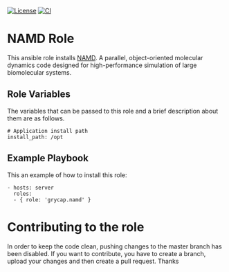 [![License](https://img.shields.io/badge/license-Apache%202-blue.svg)](https://www.apache.org/licenses/LICENSE-2.0)
[![CI](https://github.com/grycap/ansible-role-namd/workflows/CI/badge.svg)](https://github.com/grycap/ansible-role-namd/actions?query=workflow%3ACI)

NAMD Role
=======================

This ansible role installs [NAMD](http://www.ks.uiuc.edu/Research/namd/). A parallel, object-oriented molecular dynamics code designed for high-performance simulation of large biomolecular systems.

Role Variables
----------------

The variables that can be passed to this role and a brief description about them are as follows.

	# Application install path
	install_path: /opt

Example Playbook
----------------

This an example of how to install this role:

    - hosts: server
      roles:
      - { role: 'grycap.namd' }

Contributing to the role
========================
In order to keep the code clean, pushing changes to the master branch has been disabled.
If you want to contribute, you have to create a branch, upload your changes and then create a pull request.
Thanks

